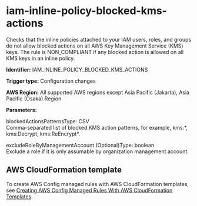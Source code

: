 # iam\-inline\-policy\-blocked\-kms\-actions<a name="iam-inline-policy-blocked-kms-actions"></a>

Checks that the inline policies attached to your IAM users, roles, and groups do not allow blocked actions on all AWS Key Management Service \(KMS\) keys\. The rule is NON\_COMPLIANT if any blocked action is allowed on all KMS keys in an inline policy\. 

**Identifier:** IAM\_INLINE\_POLICY\_BLOCKED\_KMS\_ACTIONS

**Trigger type:** Configuration changes

**AWS Region:** All supported AWS regions except Asia Pacific \(Jakarta\), Asia Pacific \(Osaka\) Region

**Parameters:**

blockedActionsPatternsType: CSV  
Comma\-separated list of blocked KMS action patterns, for example, kms:\*, kms:Decrypt, kms:ReEncrypt\*\.

excludeRoleByManagementAccount \(Optional\)Type: boolean  
Exclude a role if it is only assumable by organization management account\.

## AWS CloudFormation template<a name="w76aac11c31c17b7d291c15"></a>

To create AWS Config managed rules with AWS CloudFormation templates, see [Creating AWS Config Managed Rules With AWS CloudFormation Templates](aws-config-managed-rules-cloudformation-templates.md)\.